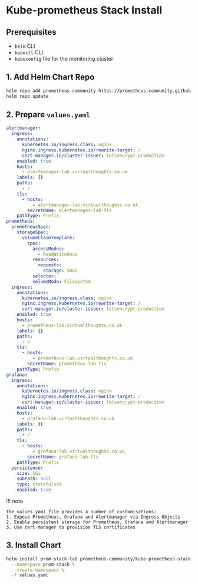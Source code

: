 # Kube-prometheus Stack Install

## Prerequisites

* `helm` CLI
* `kubectl` CLI
* `kubeconfig` file for the monitoring cluster

## 1. Add Helm Chart Repo

```bash
helm repo add prometheus-community https://prometheus-community.github.io/helm-charts
helm repo update
```

## 2. Prepare `values.yaml`

```yaml
alertmanager:
  ingress:
    annotations:
      kubernetes.io/ingress.class: nginx
      nginx.ingress.kubernetes.io/rewrite-target: /
      cert-manager.io/cluster-issuer: letsencrypt-production
    enabled: true
    hosts:
      - alertmanager-lab.virtualthoughts.co.uk
    labels: {}
    paths:
      - /
    tls:
      - hosts:
          - alertmanager-lab.virtualthoughts.co.uk
        secretName: alertmanager-lab-tls
    pathType: Prefix
prometheus:
  prometheusSpec:
    storageSpec:
      volumeClaimTemplate:
        spec:
          accessModes:
            - ReadWriteOnce
          resources:
            requests:
              storage: 50Gi
          selector:
          volumeMode: Filesystem
  ingress:
    annotations:
      kubernetes.io/ingress.class: nginx
      nginx.ingress.kubernetes.io/rewrite-target: /
      cert-manager.io/cluster-issuer: letsencrypt-production
    enabled: true
    hosts:
      - prometheus-lab.virtualthoughts.co.uk
    labels: {}
    paths:
      - /
    tls:
      - hosts:
          - prometheus-lab.virtualthoughts.co.uk
        secretName: prometheus-lab-tls
    pathType: Prefix
grafana:
  ingress:
    annotations:
      kubernetes.io/ingress.class: nginx
      nginx.ingress.kubernetes.io/rewrite-target: /
      cert-manager.io/cluster-issuer: letsencrypt-production
    enabled: true
    hosts:
      - grafana-lab.virtualthoughts.co.uk
    labels: {}
    paths:
      - /
    tls:
      - hosts:
          - grafana-lab.virtualthoughts.co.uk
        secretName: grafana-lab-tls
    pathType: Prefix
  persistence:
    size: 5Gi
    subPath: null
    type: statefulset
    enabled: true
```

!!! note

    The values.yaml file provides a number of customisations:
    1. Expose Prometheus, Grafana and Alertmanager via Ingress Objects
    2. Enable persistent storage for Prometheus, Grafana and Alertmanager
    3. Use cert-manager to provision TLS certificates

## 3. Install Chart

```bash
helm install prom-stack-lab prometheus-community/kube-prometheus-stack \
  --namespace prom-stack \
  --create-namespace \
  -f values.yaml
```